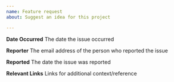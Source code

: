 ```yaml
---
name: Feature request
about: Suggest an idea for this project

---
```


**Date Occurred**
The date the issue occurred

**Reporter**
The email address of the person who reported the issue

**Reported**
The date the issue was reported

**Relevant Links**
Links for additional context/reference
